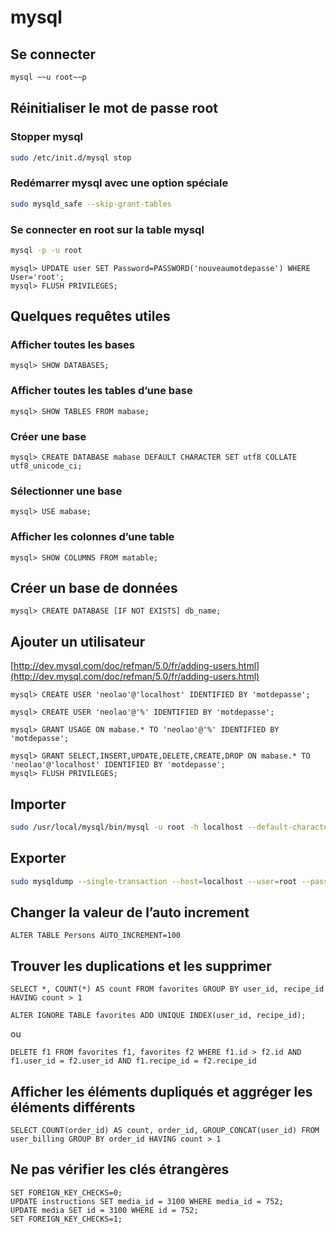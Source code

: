 mysql
=====

Se connecter
------------

```bash
mysql ~~u root~~p
```

Réinitialiser le mot de passe root
----------------------------------

### Stopper mysql

```bash
sudo /etc/init.d/mysql stop
```

### Redémarrer mysql avec une option spéciale

```bash
sudo mysqld_safe --skip-grant-tables
```

### Se connecter en root sur la table mysql

```bash
mysql -p -u root
```

```
mysql> UPDATE user SET Password=PASSWORD('nouveaumotdepasse') WHERE User='root';
mysql> FLUSH PRIVILEGES;
```

Quelques requêtes utiles
------------------------

### Afficher toutes les bases

    mysql> SHOW DATABASES;

### Afficher toutes les tables d’une base

    mysql> SHOW TABLES FROM mabase;

### Créer une base

    mysql> CREATE DATABASE mabase DEFAULT CHARACTER SET utf8 COLLATE utf8_unicode_ci;

### Sélectionner une base

    mysql> USE mabase;

### Afficher les colonnes d’une table

    mysql> SHOW COLUMNS FROM matable;

Créer un base de données
------------------------

    mysql> CREATE DATABASE [IF NOT EXISTS] db_name;

Ajouter un utilisateur
----------------------

[http://dev.mysql.com/doc/refman/5.0/fr/adding-users.html](http://dev.mysql.com/doc/refman/5.0/fr/adding-users.html)

    mysql> CREATE USER 'neolao'@'localhost' IDENTIFIED BY 'motdepasse';

    mysql> CREATE USER 'neolao'@'%' IDENTIFIED BY 'motdepasse';

    mysql> GRANT USAGE ON mabase.* TO 'neolao'@'%' IDENTIFIED BY 'motdepasse';

    mysql> GRANT SELECT,INSERT,UPDATE,DELETE,CREATE,DROP ON mabase.* TO 'neolao'@'localhost' IDENTIFIED BY 'motdepasse';
    mysql> FLUSH PRIVILEGES;

Importer
--------

```bash
sudo /usr/local/mysql/bin/mysql -u root -h localhost --default-character-set=utf8 myDatabase < /path/to/sql/file.sql
```

Exporter
--------

```bash
sudo mysqldump --single-transaction --host=localhost --user=root --password=plop --default-character-set=utf8 myDatabase > /path/to/file.sql
```

Changer la valeur de l’auto increment
-------------------------------------

```mysql
ALTER TABLE Persons AUTO_INCREMENT=100
```

Trouver les duplications et les supprimer
-----------------------------------------

```mysql
SELECT *, COUNT(*) AS count FROM favorites GROUP BY user_id, recipe_id HAVING count > 1
```

```mysql
ALTER IGNORE TABLE favorites ADD UNIQUE INDEX(user_id, recipe_id);
```

ou

```mysql
DELETE f1 FROM favorites f1, favorites f2 WHERE f1.id > f2.id AND f1.user_id = f2.user_id AND f1.recipe_id = f2.recipe_id
```

Afficher les éléments dupliqués et aggréger les éléments différents
-------------------------------------------------------------------

```mysql
SELECT COUNT(order_id) AS count, order_id, GROUP_CONCAT(user_id) FROM user_billing GROUP BY order_id HAVING count > 1
```

Ne pas vérifier les clés étrangères
-----------------------------------

```mysql
SET FOREIGN_KEY_CHECKS=0;
UPDATE instructions SET media_id = 3100 WHERE media_id = 752;
UPDATE media SET id = 3100 WHERE id = 752;
SET FOREIGN_KEY_CHECKS=1;
```

